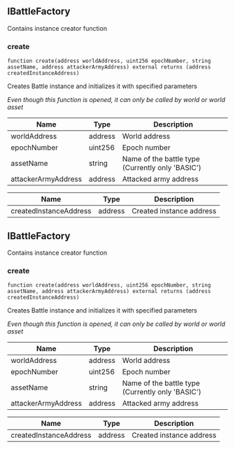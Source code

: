 ## IBattleFactory


Contains instance creator function





### create

```solidity
function create(address worldAddress, uint256 epochNumber, string assetName, address attackerArmyAddress) external returns (address createdInstanceAddress)
```

Creates Battle instance and initializes it with specified parameters

_Even though this function is opened, it can only be called by world or world asset_

| Name | Type | Description |
| ---- | ---- | ----------- |
| worldAddress | address | World address |
| epochNumber | uint256 | Epoch number |
| assetName | string | Name of the battle type (Currently only 'BASIC') |
| attackerArmyAddress | address | Attacked army address |

| Name | Type | Description |
| ---- | ---- | ----------- |
| createdInstanceAddress | address | Created instance address |


## IBattleFactory


Contains instance creator function





### create

```solidity
function create(address worldAddress, uint256 epochNumber, string assetName, address attackerArmyAddress) external returns (address createdInstanceAddress)
```

Creates Battle instance and initializes it with specified parameters

_Even though this function is opened, it can only be called by world or world asset_

| Name | Type | Description |
| ---- | ---- | ----------- |
| worldAddress | address | World address |
| epochNumber | uint256 | Epoch number |
| assetName | string | Name of the battle type (Currently only 'BASIC') |
| attackerArmyAddress | address | Attacked army address |

| Name | Type | Description |
| ---- | ---- | ----------- |
| createdInstanceAddress | address | Created instance address |


